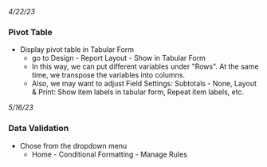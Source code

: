*4/22/23*
### Pivot Table
* Display pivot table in Tabular Form 
  - go to Design - Report Layout - Show in Tabular Form
  - In this way, we can put different variables under "Rows". At the same time, we transpose the variables into columns.
  - Also, we may want to adjust Field Settings: Subtotals - None, Layout & Print: Show item labels in tabular form, Repeat item labels, etc.

*5/16/23*
### Data Validation
* Chose from the dropdown menu
  - Home - Conditional Formatting - Manage Rules
